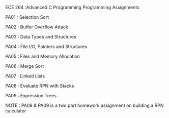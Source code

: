 ECE 264 :Advanced C Programming Programming Assignments

PA01 : Selection Sort

PA02 : Buffer Overflow Attack

PA03 : Data Types and Structures

PA04 : File I/O, Pointers and Structures

PA05 : Files and Memory Allocation

PA06 : Merge Sort

PA07 : Linked Lists

PA08 : Evaluate RPN with Stacks

PA09 : Expression Trees

NOTE : PA08 & PA09 is a two part homework assignment on building a RPN calculator
